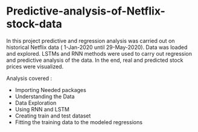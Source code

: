 # Predictive-analysis-of-Netflix-stock-data
In this project predictive and regression analysis was carried out on historical Netflix data ( 1-Jan-2020 until 29-May-2020).
Data was loaded and explored.
LSTMs and RNN methods were used to carry out regression and predictive analysis of the data. 
In the end, real and predicted stock prices were visualized.

Analysis covered :

* Importing Needed packages
* Understanding the Data
* Data Exploration
* Using RNN and LSTM 
* Creating train and test dataset
* Fitting the training data to the modeled regressions

